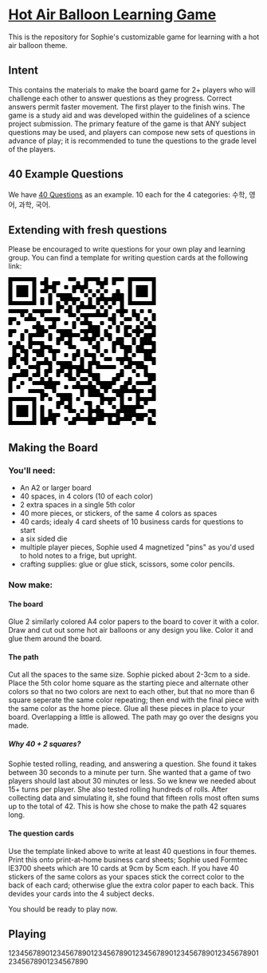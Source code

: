 # [Hot Air Balloon Learning Game](https://dlamblin.github.io/Hot-Air-Balloon-Learning-Game/)
This is the repository for Sophie's customizable game for learning with a hot
air balloon theme.

## Intent
This contains the materials to make the board game for 2+ players who will
challenge each other to answer questions as they progress. Correct answers
permit faster movement. The first player to the finish wins. The game is a
study aid and was developed within the guidelines of a science project
submission. The primary feature of the game is that ANY subject questions may be
used, and players can compose new sets of questions in advance of play; it is
recommended to tune the questions to the grade level of the players.

## 40 Example Questions
We have [40 Questions](questions/Questions40.pdf) as an example.
10 each for the 4 categories: 수학, 영어, 과학, 국어.

## Extending with fresh questions
Please be encouraged to write questions for your own play and learning group.
You can find a template for writing question cards at the following link:

[![QR Code to Questons Template](questions/questions_qr.png)](https://dlamblin.github.io/Hot-Air-Balloon-Learning-Game/questions/index.html)

## Making the Board
### You'll need:
- An A2 or larger board
- 40 spaces, in 4 colors (10 of each color)
- 2 extra spaces in a single 5th color
- 40 more pieces, or stickers, of the same 4 colors as spaces
- 40 cards; idealy 4 card sheets of 10 business cards for questions to start
- a six sided die
- multiple player pieces, Sophie used 4 magnetized "pins" as you'd used to
  hold notes to a frige, but upright.
- crafting supplies: glue or glue stick, scissors, some color pencils.

### Now make:
#### The board
Glue 2 similarly colored A4 color papers to the board to cover it with a color.
Draw and cut out some hot air balloons or any design you like. Color it and
glue them around the board.
#### The path
Cut all the spaces to the same size. Sophie picked about 2-3cm to a side.
Place the 5th color home square as the starting piece and alternate other colors
so that no two colors are next to each other, but that no more than 6 square
seperate the same color repeating; then end with the final piece with the same
color as the home piece. Glue all these pieces in place to your board.
Overlapping a little is allowed. The path may go over the designs you made.
##### Why 40 + 2 squares?
Sophie tested rolling, reading, and answering a question. She found it takes
between 30 seconds to a minute per turn. She wanted that a game of two players
should last about 30 minutes or less. So we knew we needed about 15+ turns per
player. She also tested rolling hundreds of rolls. After collecting data and
simulating it, she found that fifteen rolls most often sums up to the total of
42. This is how she chose to make the path 42 squares long.
#### The question cards
Use the template linked above to write at least 40 questions in four themes.
Print this onto print-at-home business card sheets; Sophie used Formtec IE3700
sheets which are 10 cards at 9cm by 5cm each.
If you have 40 stickers of the same colors as your spaces stick the correct
color to the back of each card; otherwise glue the extra color paper to each
back. This devides your cards into the 4 subject decks.

You should be ready to play now.
## Playing

12345678901234567890123456789012345678901234567890123456789012345678901234567890
